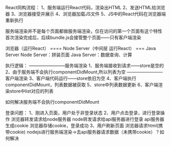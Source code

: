 React同构流程：
1、服务端运行React代码，渲染出HTML
2、发送HTML给浏览器
3、浏览器接受并展示
4、浏览器加载JS文件
5、JS中的React代码在浏览器端重新执行



服务端渲染并不是每个页面都做服务端渲染，仅在访问的第一个页面有这个特性
首次渲染完成后，后续bundle.js会接管整个页面——只有客户端渲染



浏览器（运行React） ==== Node Server（中间层 运行React） === Java Server
Node Server：拼装页面
Java Server：数据查询、计算



执行逻辑：
————————服务端渲染
1、服务端接收到请求——store是空的
2、由于服务端不会执行componentDidMount,所以列表为空
————————客户端渲染
3、客户端代码运行——store依旧为空
4、客户端执行componentDidMount，列表数据被获取
5、store中列表数据更新
6、客户端渲染store中list对应的列表



如何解决服务端不会执行componentDidMount



登录问题：
1、刚进入页面，用户处于非登录状态
2、用户点击登录，进行登录操作
    浏览器转发请求给node服务器
    node转发请求给api服务器进行登录
    api服务器生成cookie
    浏览器存储cookie，登录成功
3、用户刷新页面
    浏览器请求html(携带cookie)
    nodejs进行服务端渲染->去api服务器请求数据（未携带cookie）？如何解决
    
